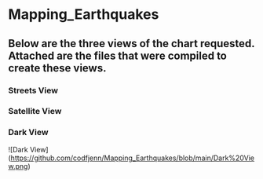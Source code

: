 # Mapping_Earthquakes
## Below are the three views of the chart requested. Attached are the files that were compiled to create these views. 

### Streets View


### Satellite View


### Dark View
![Dark View] (https://github.com/codfjenn/Mapping_Earthquakes/blob/main/Dark%20View.png)
